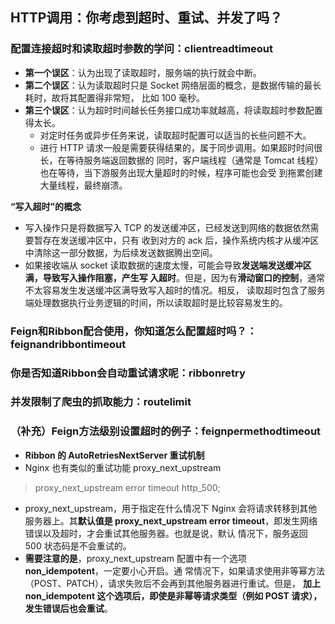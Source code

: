 ## HTTP调用：你考虑到超时、重试、并发了吗？
### 配置连接超时和读取超时参数的学问：clientreadtimeout
- **第一个误区**：认为出现了读取超时，服务端的执行就会中断。
- **第二个误区**：认为读取超时只是 Socket 网络层面的概念，是数据传输的最长耗时，故将其配置得非常短，
比如 100 毫秒。
- **第三个误区**：认为超时时间越长任务接口成功率就越高，将读取超时参数配置得太长。
    - 对定时任务或异步任务来说，读取超时配置可以适当的长些问题不大。
    - 进行 HTTP 请求一般是需要获得结果的，属于同步调用。如果超时时间很长，在等待服务端返回数据的
    同时，客户端线程（通常是 Tomcat 线程）也在等待，当下游服务出现大量超时的时候，程序可能也会受
    到拖累创建大量线程，最终崩溃。

**“写入超时”的概念**
- 写入操作只是将数据写入 TCP 的发送缓冲区，已经发送到网络的数据依然需要暂存在发送缓冲区中，只有
收到对方的 ack 后，操作系统内核才从缓冲区中清除这一部分数据，为后续发送数据腾出空间。
- 如果接收端从 socket 读取数据的速度太慢，可能会导致**发送端发送缓冲区满，导致写入操作阻塞，产生写
入超时**。但是，因为有**滑动窗口的控制**，通常不太容易发生发送缓冲区满导致写入超时的情况。相反，
读取超时包含了服务端处理数据执行业务逻辑的时间，所以读取超时是比较容易发生的。

### Feign和Ribbon配合使用，你知道怎么配置超时吗？：feignandribbontimeout
### 你是否知道Ribbon会自动重试请求呢：ribbonretry
### 并发限制了爬虫的抓取能力：routelimit
### （补充）Feign方法级别设置超时的例子：feignpermethodtimeout
- **Ribbon 的 AutoRetriesNextServer 重试机制**
- Nginx 也有类似的重试功能 proxy_next_upstream
> proxy_next_upstream error timeout http_500;
- proxy_next_upstream，用于指定在什么情况下 Nginx 会将请求转移到其他服务器上。其**默认值是 
proxy_next_upstream error timeout**，即发生网络错误以及超时，才会重试其他服务器。也就是说，默认
情况下，服务返回 500 状态码是不会重试的。 
- **需要注意的是**，proxy_next_upstream 配置中有一个选项 **non_idempotent**，一定要小心开启。通
常情况下，如果请求使用非等幂方法（POST、PATCH），请求失败后不会再到其他服务器进行重试。但是，
**加上 non_idempotent 这个选项后，即使是非幂等请求类型（例如 POST 请求），发生错误后也会重试**。